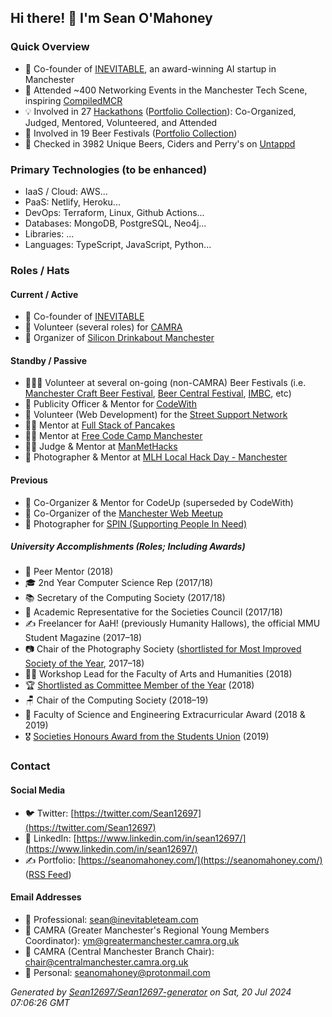 ## Hi there! 👋 I'm Sean O'Mahoney

### Quick Overview

- 🚀 Co-founder of [INEVITABLE](https://inevitableinnovations.com/), an award-winning AI startup in Manchester
- 🤝 Attended ~400 Networking Events in the Manchester Tech Scene, inspiring [CompiledMCR](https://compiledmcr.com/)
- 💡 Involved in 27 [Hackathons](https://hackathon.guide/) ([Portfolio Collection](https://seanomahoney.com/timeline/collection/hackathons)): Co-Organized, Judged, Mentored, Volunteered, and Attended
- 🎪 Involved in 19 Beer Festivals ([Portfolio Collection](https://seanomahoney.com/timeline/collection/beer-festivals))
- 🍻 Checked in 3982 Unique Beers, Ciders and Perry's on [Untappd](https://untappd.com/user/sean12697)

### Primary Technologies (to be enhanced)

- IaaS / Cloud: AWS...
- PaaS: Netlify, Heroku...
- DevOps: Terraform, Linux, Github Actions...
- Databases: MongoDB, PostgreSQL, Neo4j...
- Libraries: ...
- Languages: TypeScript, JavaScript, Python...

### Roles / Hats

#### Current / Active

- 👥 Co-founder of [INEVITABLE](https://inevitableinnovations.com/)
- 🙌 Volunteer (several roles) for [CAMRA](https://camra.org.uk/)
- 🥂 Organizer of [Silicon Drinkabout Manchester](https://twitter.com/drinkaboutmcr)

#### Standby / Passive

- 🧑‍🤝‍🧑 Volunteer at several on-going (non-CAMRA) Beer Festivals (i.e. [Manchester Craft Beer Festival](https://manchestercraftbeerfestival.com/), [Beer Central Festival](https://beercentralfestival.com/), [IMBC](https://www.indymanbeercon.co.uk/), etc)
- 📣 Publicity Officer & Mentor for [CodeWith](https://codewith.org.uk/people/)
- 🤝 Volunteer (Web Development) for the [Street Support Network](https://streetsupport.net/)
- 👨‍🍳 Mentor at [Full Stack of Pancakes](https://www.eventbrite.com/o/full-stack-of-pancakes-14858329308)
- 🧑‍🏫 Mentor at [Free Code Camp Manchester](https://www.facebook.com/groups/free.code.camp.manchester/)
- 👨‍⚖️ Judge & Mentor at [ManMetHacks](https://github.com/helloHackersSociety)
- 📸 Photographer & Mentor at [MLH Local Hack Day - Manchester](https://twitter.com/MMU_LHD)

#### Previous

- 👥 Co-Organizer & Mentor for CodeUp (superseded by CodeWith)
- 📢 Co-Organizer of the [Manchester Web Meetup](https://jamesseanwright.medium.com/the-future-of-manchester-web-meetup-8dbd15b2d677)
- 📸 Photographer for [SPIN (Supporting People In Need)](https://supportingpeopleinneed.org/)

##### University Accomplishments (Roles; Including Awards)

- 👥 Peer Mentor (2018)
- 🎓 2nd Year Computer Science Rep (2017/18)
- 📚 Secretary of the Computing Society (2017/18)
- 👥 Academic Representative for the Societies Council (2017/18)
- ✍️ Freelancer for AaH! (previously Humanity Hallows), the official MMU Student Magazine (2017–18)
- 📷 Chair of the Photography Society ([shortlisted for Most Improved Society of the Year](https://www.theunionmmu.org/articles/society-awards-2018-shortlists-announced), 2017–18)
- 🧑‍🏫 Workshop Lead for the Faculty of Arts and Humanities (2018)
- 🏆 [Shortlisted as Committee Member of the Year](https://www.theunionmmu.org/articles/society-awards-2018-shortlists-announced) (2018)
- 🪑 Chair of the Computing Society (2018–19)
- 🏅 Faculty of Science and Engineering Extracurricular Award (2018 & 2019)
- 🎖️ [Societies Honours Award from the Students Union](https://www.theunionmmu.org/opportunities/societies-awards/2019-winners) (2019)

### Contact

#### Social Media

- 🐦 Twitter: [https://twitter.com/Sean12697](https://twitter.com/Sean12697)
- 💼 LinkedIn: [https://www.linkedin.com/in/sean12697/](https://www.linkedin.com/in/sean12697/)
- ✍️ Portfolio: [https://seanomahoney.com/](https://seanomahoney.com/) ([RSS Feed](https://seanomahoney.com/rss.xml))

#### Email Addresses

- 📧 Professional: sean@inevitableteam.com
- 📧 CAMRA (Greater Manchester's Regional Young Members Coordinator): ym@greatermanchester.camra.org.uk
- 📧 CAMRA (Central Manchester Branch Chair): chair@centralmanchester.camra.org.uk
- 📧 Personal: seanomahoney@protonmail.com


*Generated by [Sean12697/Sean12697-generator](https://github.com/Sean12697/Sean12697-generator) on Sat, 20 Jul 2024 07:06:26 GMT*
